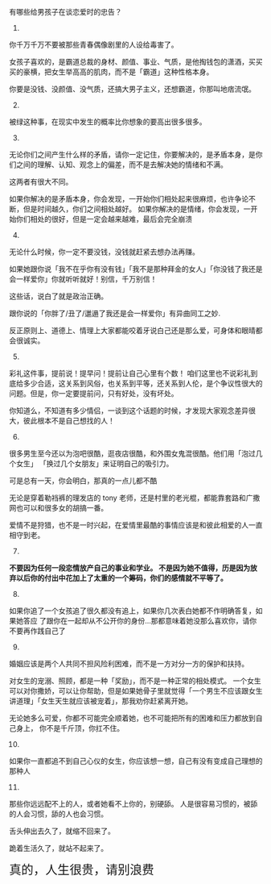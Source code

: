 有哪些给男孩子在谈恋爱时的忠告？  

1.
你千万千万不要被那些青春偶像剧里的人设给毒害了。

女孩子喜欢的，是霸道总裁的身材、颜值、事业、气质，是他掏钱包的潇酒，买买买的豪横，把女生举高高的肌肉，而不是「霸道」这种性格本身。

你要是没钱、没颜值、没气质，还搞大男子主义，还想霸道，你那叫地痞流氓。  

2.
被绿这种事，在现实中发生的概率比你想象的要高出很多很多。

3.
无论你们之间产生什么样的矛盾，请你一定记住，你要解决的，是矛盾本身，是你们之间的理解、认知、观念上的偏差，而不是去解决她的情绪和不满。

这两者有很大不同。


如果你解决的是矛盾本身，你会发现，一开始你们相处起来很麻烦，也许争论不断，但是时间越久，你们之间相处越好。
如果你解决的是情绪，你会发现，一开始你们相处的很好，但是一定会越来越难，最后会完全崩溃  

4.
无论什么时候，你一定不要没钱，没钱就赶紧去想办法再赚。

如果她跟你说「我不在乎你有没有钱」「我不是那种拜金的女人」「你没钱了我还是会一样爱你」你就听听就好！别信，千万别信！

这些话，说白了就是政治正确。

跟你说的「你胖了/丑了/邋遢了我还是会一样爱你」有异曲同工之妙.

反正原则上、道德上、情理上大家都能咬着牙说白己还是那么爱，可身体和眼晴都会很诚实。  

5.
彩礼这件事，提前说！提早问！提前让自己心里有个数！
咱们这里也不说彩礼到底给多少合适，这关系到风俗，也关系到平等，还关系到人伦，是个争议性很大的问题。但是，你一定要提前问，只有好处，没有坏处。

你知道么，不知道有多少情侣，一谈到这个话题的时候，才发现大家观念差异很大，彼此根本不是自己想找的人！  

6.
很多男生至今还以为泡吧很酷，逛夜店很酷，和外围女鬼混很酷。他们用「泡过几个女生」
「换过几个女朋友」来证明自己的吸引力。

可是总有一天，你会明白，那真的一点儿都不酷

无论是穿着勒裆裤的理发店的 tony 老师，还是村里的老光棍，都能靠套路和广撒网也可以和很多女的胡搞一番。

爱情不是狩猎，也不是一时兴起，在爱情里最酷的事情应该是和彼此相爱的人一直相守到老。

7.
**不要因为任何一段恋情放产自己的事业和学业。
不是因为她不值得，历是因为放弃以后你的付出中花加上了太重的一个筹码，你们的感情就不平等了。**

8.
如果你追了一个女孩追了很久都没有追上，如果你几次表白她都不作明确答复，如果她答应
了跟你在一起却从不公开你的身份…那都意味着她没那么喜欢你，请你不要再作践自己了  

9.
婚姻应该是两个人共同不担风险利困难，而不是一方对分一方的保护和扶持。

对女生的宠溺、照顾，都是一种「奖励」，而不是一种正常的相处模式。
一个女生可以对你撒娇，可以让你帮助，但是如果她骨子里就觉得「一个男生不应该跟女生
讲道理」「女生天生就应该被宠着」，那我劝你赶紧离开她。

无论她多么可爱，你都不可能完全顺着她，也不可能把所有的困难和压力都放到自己身上，
你不是千斤顶，你扛不住。

10.
如果你一直都追不到自己心仪的女生，你应该想一想，自己有没有变成自己理想的那种人

11.
那些你远远配不上的人，或者她看不上你的，别硬舔。
人是很容易习惯的，被舔的人会习惯，舔的人也会习惯。

舌头伸出去久了，就缩不回来了。

跪着生活久了，就站不起来了。

<font size=5> 真的，人生很贵，请别浪费</font>
